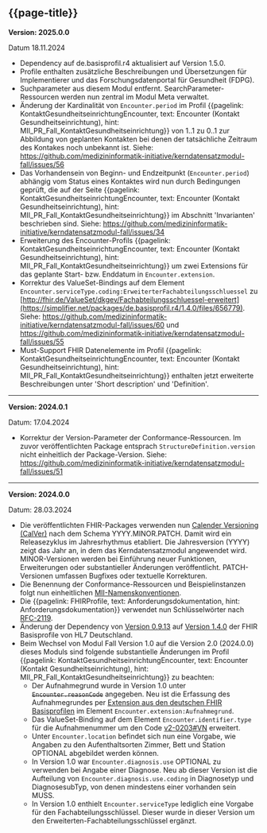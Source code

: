 ## {{page-title}}

**Version: 2025.0.0**

Datum 18.11.2024

- Dependency auf de.basisprofil.r4 aktualisiert auf Version 1.5.0. 
- Profile enthalten zusätzliche Beschreibungen und Übersetzungen für Implementierer und das Forschungsdatenportal für Gesundheit (FDPG).
- Suchparameter aus diesem Modul entfernt. SearchParameter-Ressourcen werden nun zentral im Modul Meta verwaltet.
- Änderung der Kardinalität von `Encounter.period` im Profil {{pagelink: KontaktGesundheitseinrichtungEncounter, text: Encounter (Kontakt Gesundheitseinrichtung), hint: MII_PR_Fall_KontaktGesundheitseinrichtung}} von 1..1 zu 0..1 zur Abbildung von geplanten Kontakten bei denen der tatsächliche Zeitraum des Kontakes noch unbekannt ist. Siehe: https://github.com/medizininformatik-initiative/kerndatensatzmodul-fall/issues/56 
- Das Vorhandensein von Beginn- und Endzeitpunkt (`Encounter.period`) abhängig vom Status eines Kontaktes wird nun durch Bedingungen geprüft, die auf der Seite {{pagelink: KontaktGesundheitseinrichtungEncounter, text: Encounter (Kontakt Gesundheitseinrichtung), hint: MII_PR_Fall_KontaktGesundheitseinrichtung}} im Abschnitt 'Invarianten' beschrieben sind. Siehe: https://github.com/medizininformatik-initiative/kerndatensatzmodul-fall/issues/34 
- Erweiterung des Encounter-Profils {{pagelink: KontaktGesundheitseinrichtungEncounter, text: Encounter (Kontakt Gesundheitseinrichtung), hint: MII_PR_Fall_KontaktGesundheitseinrichtung}} um zwei Extensions für das geplante Start- bzw. Enddatum in `Encounter.extension`.
- Korrektur des ValueSet-Bindings auf dem Element `Encounter.serviceType.coding:ErweiterterFachabteilungsschluessel` zu [http://fhir.de/ValueSet/dkgev/Fachabteilungsschluessel-erweitert](https://simplifier.net/packages/de.basisprofil.r4/1.4.0/files/656779). Siehe: https://github.com/medizininformatik-initiative/kerndatensatzmodul-fall/issues/60 und https://github.com/medizininformatik-initiative/kerndatensatzmodul-fall/issues/55 
- Must-Support FHIR Datenelemente im Profil {{pagelink: KontaktGesundheitseinrichtungEncounter, text: Encounter (Kontakt Gesundheitseinrichtung), hint: MII_PR_Fall_KontaktGesundheitseinrichtung}} enthalten jetzt erweiterte Beschreibungen unter 'Short description' und 'Definition'.

---

**Version: 2024.0.1**

Datum: 17.04.2024

- Korrektur der Version-Parameter der Conformance-Ressourcen. Im zuvor veröffentlichten Package entsprach `StructureDefinition.version` nicht einheitlich der Package-Version. Siehe: https://github.com/medizininformatik-initiative/kerndatensatzmodul-fall/issues/51

---

**Version: 2024.0.0**

Datum: 28.03.2024

- Die veröffentlichten FHIR-Packages verwenden nun [Calender Versioning (CalVer)](https://calver.org/) nach dem Schema YYYY.MINOR.PATCH. Damit wird ein Releasezyklus im Jahresrhythmus etabliert. Die Jahresversion (YYYY) zeigt das Jahr an, in dem das Kerndatensatzmodul angewendet wird. MINOR-Versionen werden bei Einführung neuer Funktionen, Erweiterungen oder substantieller Änderungen veröffentlicht. PATCH-Versionen umfassen Bugfixes oder textuelle Korrekturen.
- Die Benennung der Conformance-Ressourcen und Beispielinstanzen folgt nun einheitlichen [MII-Namenskonventionen](https://github.com/medizininformatik-initiative/kerndatensatz-meta/wiki/Namenskonventionen-f%C3%BCr-FHIR%E2%80%90Ressourcen-in-der-MII).
- Die {{pagelink: FHIRProfile, text: Anforderungsdokumentation, hint: Anforderungsdokumentation}} verwendet nun Schlüsselwörter nach [RFC-2119](https://datatracker.ietf.org/doc/html/rfc2119).
- Änderung der Dependency von [Version 0.9.13](https://simplifier.net/packages/de.basisprofil.r4/0.9.13) auf [Version 1.4.0](https://simplifier.net/packages/de.basisprofil.r4/1.4.0) der FHIR Basisprofile von HL7 Deutschland.
- Beim Wechsel von Modul Fall Version 1.0 auf die Version 2.0 (2024.0.0) dieses Moduls sind folgende substantielle Änderungen im Profil {{pagelink: KontaktGesundheitseinrichtungEncounter, text: Encounter (Kontakt Gesundheitseinrichtung), hint: MII_PR_Fall_KontaktGesundheitseinrichtung}} zu beachten:
    - Der Aufnahmegrund wurde in Version 1.0 unter ~~`Encounter.reasonCode`~~ angegeben. Neu ist die Erfassung des Aufnahmegrundes per [Extension aus den deutschen FHIR Basisprofilen](https://simplifier.net/packages/de.basisprofil.r4/1.4.0/files/656695) im Element `Encounter.extension:Aufnahmegrund`.
    - Das ValueSet-Binding auf dem Element `Encounter.identifier.type` für die Aufnahmenummer um den Code [v2-0203#VN](https://simplifier.net/resolve?scope=hl7.fhir.r4.core@4.0.1&filepath=package/CodeSystem-v2-0203.json) erweitert.
    - Unter `Encounter.location` befindet sich nun eine Vorgabe, wie Angaben zu den Aufenthaltsorten Zimmer, Bett und Station OPTIONAL abgebildet werden können.
    - In Version 1.0 war `Encounter.diagnosis.use` OPTIONAL zu verwenden bei Angabe einer Diagnose. Neu ab dieser Version ist die Aufteilung von `Encounter.diagnosis.use.coding` in Diagnosetyp und DiagnosesubTyp, von denen mindestens einer vorhanden sein MUSS.
    - In Version 1.0 enthielt `Encounter.serviceType` lediglich eine Vorgabe für den Fachabteilungsschlüssel. Dieser wurde in dieser Version um den Erweiterten-Fachabteilungsschlüssel ergänzt.
